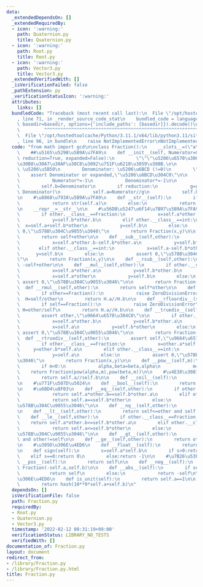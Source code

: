 ```yaml
---
data:
  _extendedDependsOn: []
  _extendedRequiredBy:
  - icon: ':warning:'
    path: Quaternion.py
    title: Quaternion.py
  - icon: ':warning:'
    path: Root.py
    title: Root.py
  - icon: ':warning:'
    path: Vector3.py
    title: Vector3.py
  _extendedVerifiedWith: []
  _isVerificationFailed: false
  _pathExtension: py
  _verificationStatusIcon: ':warning:'
  attributes:
    links: []
  bundledCode: "Traceback (most recent call last):\n  File \"/opt/hostedtoolcache/Python/3.11.1/x64/lib/python3.11/site-packages/onlinejudge_verify/documentation/build.py\"\
    , line 71, in _render_source_code_stat\n    bundled_code = language.bundle(stat.path,\
    \ basedir=basedir, options={'include_paths': [basedir]}).decode()\n          \
    \         ^^^^^^^^^^^^^^^^^^^^^^^^^^^^^^^^^^^^^^^^^^^^^^^^^^^^^^^^^^^^^^^^^^^^^^^^^^^^^^^^^\n\
    \  File \"/opt/hostedtoolcache/Python/3.11.1/x64/lib/python3.11/site-packages/onlinejudge_verify/languages/python.py\"\
    , line 96, in bundle\n    raise NotImplementedError\nNotImplementedError\n"
  code: "from math import gcd\n\nclass Fraction():\n    __slots__=(\"a\",\"b\")\n\n\
    \    ##\u5165\u529B\u5B9A\u7FA9\n    def __init__(self, Numerator=0, Denominator=1,\
    \ reduction=True, expanded=False):\n        \"\"\"\u5206\u6570\u306E\u30AA\u30D6\
    \u30B8\u30A7\u30AF\u30C8\u3092\u751F\u6210\u3059\u308B.\n\n        Numerator:\
    \ \u5206\u5B50\n        Denominator: \u5206\u6BCD (!=0)\n        \"\"\"\n    \
    \    assert Denominator or expanded,\"\u5206\u6BCD\u304C0\"\n\n        if Denominator<0:\n\
    \            Numerator*=-1\n            Denominator*=-1\n\n        self.a=Numerator\n\
    \        self.b=Denominator\n        if reduction:\n            g=gcd(Numerator,\
    \ Denominator)\n            self.a=Numerator//g\n            self.b=Denominator//g\n\
    \n    #\u8868\u793A\u5B9A\u7FA9\n    def __str__(self):\n        if self.b==1:\n\
    \            return str(self.a)\n        else:\n            return \"{}/{}\".format(self.a,self.b)\n\
    \n    __repr__=__str__\n\n    #\u56DB\u5247\u6F14\u7B97\u5B9A\u7FA9\n    def __add__(self,other):\n\
    \        if other.__class__==Fraction:\n            x=self.a*other.b+self.b*other.a\n\
    \            y=self.b*other.b\n        elif other.__class__==int:\n          \
    \  x=self.a+self.b*other\n            y=self.b\n        else:\n            assert\
    \ 0,\"\u578B\u304C\u9055\u3046\"\n        return Fraction(x,y)\n\n    def __radd__(self,other):\n\
    \        return self+other\n\n    def __sub__(self,other):\n        if other.__class__==Fraction:\n\
    \            x=self.a*other.b-self.b*other.a\n            y=self.b*other.b\n \
    \       elif other.__class__==int:\n            x=self.a-self.b*other\n      \
    \      y=self.b\n        else:\n            assert 0,\"\u578B\u304C\u9055\u3046\
    \"\n        return Fraction(x,y)\n\n    def __rsub__(self,other):\n        return\
    \ -self+other\n\n    def __mul__(self,other):\n        if other.__class__==Fraction:\n\
    \            x=self.a*other.a\n            y=self.b*other.b\n        elif other.__class__==int:\n\
    \            x=self.a*other\n            y=self.b\n        else:\n           \
    \ assert 0,\"\u578B\u304C\u9055\u3046\"\n\n        return Fraction(x,y)\n\n  \
    \  def __rmul__(self,other):\n        return self*other\n\n    def __floordiv__(self,other):\n\
    \        if other==Fraction():\n            raise ZeroDivisionError\n\n      \
    \  H=self/other\n        return H.a//H.b\n\n    def __rfloordiv__(self,other):\n\
    \        if self==Fraction():\n            raise ZeroDivisionError\n\n       \
    \ H=other/self\n        return H.a//H.b\n\n    def __truediv__(self,other):\n\
    \        assert other,\"\u9664\u6570\u304C0\"\n\n        if other.__class__==Fraction:\n\
    \            x=self.a*other.b\n            y=self.b*other.a\n        elif other.__class__==int:\n\
    \            x=self.a\n            y=self.b*other\n        else:\n           \
    \ assert 0,\"\u578B\u304C\u9055\u3046\"\n\n        return Fraction(x,y)\n\n  \
    \  def __rtruediv__(self,other):\n        assert self,\"\u9664\u6570\u304C0\"\n\
    \        if other.__class__==Fraction:\n            x=other.a*self.b\n       \
    \     y=other.b*self.a\n        elif other.__class__==int:\n            x=other*self.b\n\
    \            y=self.a\n        else:\n            assert 0,\"\u578B\u304C\u9055\
    \u3046\"\n        return Fraction(x,y)\n\n    def __pow__(self,m):\n        alpha,beta=self.a,self.b\n\
    \        if m<0:\n            alpha,beta=beta,alpha\n            m=-m\n\n    \
    \    return Fraction(pow(alpha,m),pow(beta,m))\n\n    #\u4E38\u3081\n    def __floor__(self):\n\
    \        return self.a//self.b\n\n    def __ceil__(self):\n        return (self.a+self.b-1)//self.b\n\
    \n    #\u771F\u507D\u5024\n    def __bool__(self):\n        return bool(self.a)\n\
    \n    #\u6BD4\u8F03\n    def __eq__(self,other):\n        if other.__class__==Fraction:\n\
    \            return self.a*other.b==self.b*other.a\n        elif other.__class__==int:\n\
    \            return self.a==self.b*other\n        else:\n            assert 0,\"\
    \u578B\u304C\u9055\u3046\"\n\n    def __nq__(self,other):\n        return not(self==other)\n\
    \n    def __lt__(self,other):\n        return self<=other and self!=other\n\n\
    \    def __le__(self,other):\n        if other.__class__==Fraction:\n        \
    \    return self.a*other.b<=self.b*other.a\n        elif other.__class__==int:\n\
    \            return self.a<=self.b*other\n        else:\n            assert 0,\"\
    \u578B\u304C\u9055\u3046\"\n\n    def __gt__(self,other):\n        return other<=self\
    \ and other!=self\n\n    def __ge__(self,other):\n        return other<=self\n\
    \n    #\u305D\u306E\u4ED6\n    def __float__(self):\n        return self.a/self.b\n\
    \n    def sign(self):\n        s=self.a*self.b\n        if s>0:return 1\n    \
    \    elif s==0:return 0\n        else:return -1\n\n    #\u7B26\u53F7\n    def\
    \ __pos__(self):\n        return self\n\n    def __neg__(self):\n        return\
    \ Fraction(-self.a,self.b)\n\n    def __abs__(self):\n        if self.a>0:\n \
    \           return self\n        else:\n            return -self\n\n    #\u305D\
    \u306E\u4ED6\n    def is_unit(self):\n        return self.a==1\n\n    def __hash__(self):\n\
    \        return hash(10**9*self.a+self.b)\n"
  dependsOn: []
  isVerificationFile: false
  path: Fraction.py
  requiredBy:
  - Root.py
  - Quaternion.py
  - Vector3.py
  timestamp: '2022-02-12 00:31:19+09:00'
  verificationStatus: LIBRARY_NO_TESTS
  verifiedWith: []
documentation_of: Fraction.py
layout: document
redirect_from:
- /library/Fraction.py
- /library/Fraction.py.html
title: Fraction.py
---
```

